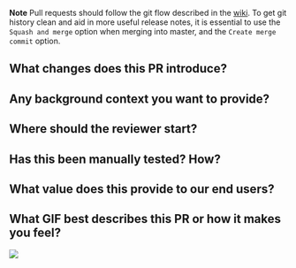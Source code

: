 **Note**
Pull requests should follow the git flow described in the [wiki](https://github.com/CypherpunkArmory/UserLAnd/wiki/Git-flow).
To get git history clean and aid in more useful release notes, it is essential to use the `Squash and merge` option when
merging into master, and the `Create merge commit` option.

## What changes does this PR introduce?

## Any background context you want to provide?

## Where should the reviewer start?

## Has this been manually tested? How?

## What value does this provide to our end users?

## What GIF best describes this PR or how it makes you feel?
![](paste_url_in_here)
